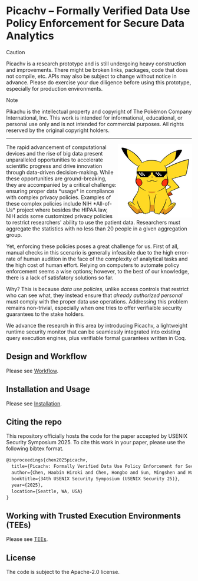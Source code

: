 # Picachv – Formally Verified Data Use Policy Enforcement for Secure Data Analytics

> [!CAUTION]
>
> Picachv is a research prototype and is still undergoing heavy construction and improvements. There might be broken links, packages, code that does not compile, etc. APIs may also be subject to change without notice in advance. Please do exercise your due diligence before using this prototype, especially for production environments.

> [!NOTE]
>
> Pikachu is the intellectual property and copyright of The Pokémon Company International, Inc. This work is intended for informational, educational, or personal use only and is not intended for commercial purposes. All rights reserved by the original copyright holders.

---

<img style="float:right" width=200 src="docs/pikachu.jpg">
The rapid advancement of computational devices and the rise of big data present unparalleled opportunities to accelerate scientific progress and drive innovation through data-driven decision-making. While these opportunities are ground-breaking, they are accompanied by a critical challenge: ensuring proper data *usage* in compliance with complex privacy policies. Examples of these complex policies include NIH *All-of-Us* project where besides the HIPAA law, NIH adds some customized privacy policies to restrict researchers' ability to use the patient data. Researchers must aggregate the statistics with no less than 20 people in a given aggregation group.

Yet, enforcing these policies poses a great challenge for us. First of all, manual checks in this scenario is generally infeasible due to the high error-rate of human audition in the face of the complexity of analytical tasks and the high cost of human effort. Relying on computers to automate policy enforcement seems a wise options; however, to the best of our knowledge, there is a lack of satisfatory solutions so far.

Why? This is because *data use policies*, unlike access controls that restrict who can see what, they instead ensure that *already authorized personal*  must comply with the proper data use operations. Addressing this problem remains non-trivial, especially when one tries to offer verifiaible security guarantees to the stake holders.

We advance the research in this area by introducing Picachv, a lightweight runtime security monitor that can be seamlessly integrated into existing query execution engines, plus verifiable formal guarantees written in Coq.

## Design and Workflow

Please see [Workflow](docs/workflow.md).

## Installation and Usage

Please see [Installation](docs/installation.md).

## Citing the repo

This repository officially hosts the code for the paper accepted by USENIX Security Symposium 2025. To cite this work in your paper, please use the following bibtex format.

```tex
@inproceedings{chen2025picachv,
  title={Picachv: Formally Verified Data Use Policy Enforcement for Secure Data Analytics},
  author={Chen, Haobin Hiroki and Chen, Hongbo and Sun, Mingshen and Wang, Chenghong and Wang, XiaoFeng},
  booktitle={34th USENIX Security Symposium (USENIX Security 25)},
  year={2025},
  location={Seattle, WA, USA}
}
```

## Working with Trusted Execution Environments (TEEs)

Please see [TEEs](docs/TEEs.md).

## License

The code is subject to the Apache-2.0 license.
